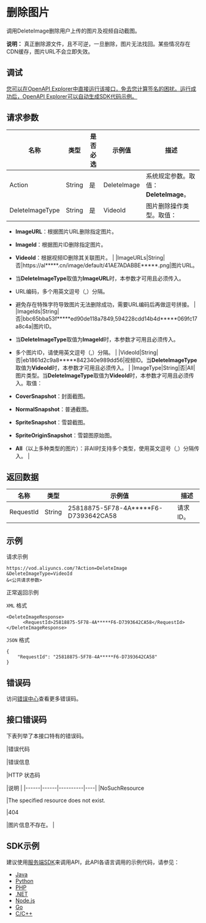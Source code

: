 # 删除图片

调用DeleteImage删除用户上传的图片及视频自动截图。

**说明：** 真正删除源文件，且不可逆，一旦删除，图片无法找回。某些情况存在CDN缓存，图片URL不会立即失效。

## 调试

[您可以在OpenAPI Explorer中直接运行该接口，免去您计算签名的困扰。运行成功后，OpenAPI Explorer可以自动生成SDK代码示例。](https://api.aliyun.com/#product=vod&api=DeleteImage&type=RPC&version=2017-03-21)

## 请求参数

|名称|类型|是否必选|示例值|描述|
|--|--|----|---|--|
|Action|String|是|DeleteImage|系统规定参数。取值：**DeleteImage**。 |
|DeleteImageType|String|是|VideoId|图片删除操作类型。取值：

 -   **ImageURL**：根据图片URL删除指定图片。
-   **ImageId**：根据图片ID删除指定图片。
-   **VideoId**：根据视频ID删除其关联图片。 |
|ImageURLs|String|否|https://al\*\*\*\*\*.cn/image/default/41AE7ADABBE\*\*\*\*\*.png|图片URL。

 -   当**DeleteImageType**取值为**ImageURL**时，本参数才可用且必须传入。
-   URL编码，多个用英文逗号（,）分隔。
-   避免存在特殊字符导致图片无法删除成功，需要URL编码后再做逗号拼接。 |
|ImageIds|String|否|bbc65bba53f\*\*\*\*\*ed90de118a7849,594228cdd14b4d\*\*\*\*\*069fc17a8c4a|图片ID。

 -   当**DeleteImageType**取值为**ImageId**时，本参数才可用且必须传入。
-   多个图片ID，请使用英文逗号（,）分隔。 |
|VideoId|String|否|eb1861d2c9a8\*\*\*\*\*842340e989dd56|视频ID。当**DeleteImageType**取值为**VideoId**时，本参数才可用且必须传入。 |
|ImageType|String|否|All|图片类型。当**DeleteImageType**取值为**VideoId**时，本参数才可用且必须传入。取值：

 -   **CoverSnapshot**：封面截图。
-   **NormalSnapshot**：普通截图。
-   **SpriteSnapshot**：雪碧截图。
-   **SpriteOriginSnapshot**：雪碧图原始图。
-   **All**（以上多种类型的图片）：非All时支持多个类型，使用英文逗号（,）分隔传入。 |

## 返回数据

|名称|类型|示例值|描述|
|--|--|---|--|
|RequestId|String|25818875-5F78-4A\*\*\*\*\*F6-D7393642CA58|请求ID。 |

## 示例

请求示例

```
https://vod.aliyuncs.com/?Action=DeleteImage
&DeleteImageType=VideoId
&<公共请求参数>
```

正常返回示例

`XML` 格式

```
<DeleteImageResponse>
      <RequestId>25818875-5F78-4A*****F6-D7393642CA58</RequestId>
</DeleteImageResponse>
```

`JSON` 格式

```
{
    "RequestId": "25818875-5F78-4A*****F6-D7393642CA58"
}
```

## 错误码

访问[错误中心](https://error-center.aliyun.com/status/product/vod)查看更多错误码。

## 接口错误码

下表列举了本接口特有的错误码。

|错误代码

|错误信息

|HTTP 状态码

|说明 |
|------|------|----------|----|
|NoSuchResource

|The specified resource does not exist.

|404

|图片信息不存在。 |

## SDK示例

建议使用[服务端SDK](~~101789~~)来调用API，此API各语言调用的示例代码，请参见：

-   [Java](~~61063~~)
-   [Python](~~61054~~)
-   [PHP](~~61069~~)
-   [.NET](~~84750~~)
-   [Node.js](~~101396~~)
-   [Go](~~101411~~)
-   [C/C++](~~101261~~)

